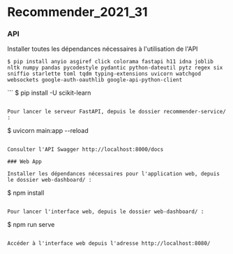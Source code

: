 # Recommender_2021_31

### API

Installer toutes les dépendances nécessaires à l'utilisation de l'API

```
$ pip install anyio asgiref click colorama fastapi h11 idna joblib nltk numpy pandas pycodestyle pydantic python-dateutil pytz regex six sniffio starlette toml tqdm typing-extensions uvicorn watchgod websockets google-auth-oauthlib google-api-python-client
```

`̀``
$ pip install -U scikit-learn
```

Pour lancer le serveur FastAPI, depuis le dossier recommender-service/ :

```
$ uvicorn main:app --reload
```

Consulter l'API Swagger http://localhost:8000/docs

### Web App

Installer les dépendances nécessaires pour l'application web, depuis le dossier web-dashboard/ :

```
$ npm install
```

Pour lancer l'interface web, depuis le dossier web-dashboard/ :

```
$ npm run serve
```

Accéder à l'interface web depuis l'adresse http://localhost:8080/
